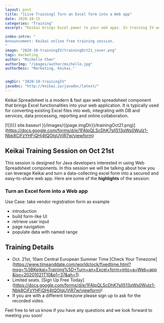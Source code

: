 ```yaml
---
layout: post
title: "[Live Training] Turn an Excel form into a Web app"
date: 2020-10-15
categories: "Training"
excerpt: “Keikai brings Excel power to your web apps. In training IV we will talk about how you can leverage Keikai and turn a data-collecting excel form into a secured and easy-to-share web app.”

index-intro: "
Announcement: Keikai online free training session.
"
image: "2020-10-trainingIV/trainingOct21_cover.png"
tags: marketing
author: "Michelle Chen"
authorImg: "/images/author/michelle.jpg"
authorDesc: "Marketing, Keikai."


imgDir: "2020-10-trainingIV"
javadoc: "http://keikai.io/javadoc/latest/"
---
```

<!--
images come from https://drive.google.com/open?id=17EEz_BuTVsTSeAA3a8AakyMspVSd_OEb made with draw.io
goal： Keikai can help you build a spreadsheet-based app
-->

Keikai Spreadsheet is a modern & fast ajax web spreadsheet component that brings Excel functionalities into your web application. It is typically used for converting existing Excel files into web, integrating with DB and services, data processing, reporting and online collaboration. 

[![]({{ site.baseurl }}/images/{{page.imgDir}}/trainingOct21.png)] (https://docs.google.com/forms/d/e/1FAIpQLScDhK7sII513qWs0Wulz1-Nbk8CiFzYHFjQHj4tQOlgUVjR7w/viewform)

## Keikai Training Session on Oct 21st
This session is designed for Java developers interested in using Web Spreadsheet components. In this session we will be talking about how you can leverage Keikai and turn a data-collecting excel form into a secured and easy-to-share web app. Here are some of the **highlights** of the session: 


### Turn an Excel form into a Web app
Use Case: take vendor registration form as example

* introduction
* build form-like UI
* retrieve user input
* page navigation
* populate data with named range


 
## Training Details

* Oct. 21st, 10am Central European Summer Time [Check Your Timezone] (https://www.timeanddate.com/worldclock/fixedtime.html?msg=%5BKeikai+Training%5D+Turn+an+Excel+form+into+a+Web+app&iso=20201021T10&p1=37&ah=1).
* Limited seats. [Sign Up Free Today] (https://docs.google.com/forms/d/e/1FAIpQLScDhK7sII513qWs0Wulz1-Nbk8CiFzYHFjQHj4tQOlgUVjR7w/viewform)!
* If you are with a different timezone please sign up to ask for the recorded video.


Feel free to let us know if you have any questions and we look forward to meeting you soon!



[jekyll]:      http://jekyllrb.com
[jekyll-gh]:   https://github.com/jekyll/jekyll
[jekyll-help]: https://github.com/jekyll/jekyll-help
